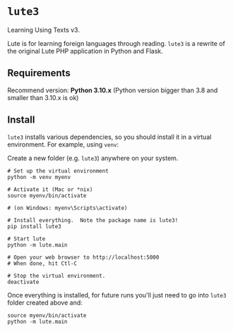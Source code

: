# `lute3`

Learning Using Texts v3.

Lute is for learning foreign languages through reading.  `lute3` is a rewrite of the original Lute PHP application in Python and Flask.



## Requirements

Recommend version: **Python 3.10.x** (Python version bigger than 3.8 and smaller than 3.10.x is ok)

## Install

`lute3` installs various dependencies, so you should install it in a virtual environment.  For example, using `venv`:

Create a new folder (e.g. `lute3`) anywhere on your system.

```
# Set up the virtual environment
python -m venv myenv

# Activate it (Mac or *nix)
source myenv/bin/activate

# (on Windows: myenv\Scripts\activate)

# Install everything.  Note the package name is lute3!
pip install lute3

# Start lute
python -m lute.main

# Open your web browser to http://localhost:5000
# When done, hit Ctl-C

# Stop the virtual environment.
deactivate
```

Once everything is installed, for future runs you'll just need to go into `lute3` folder created above and:

```
source myenv/bin/activate
python -m lute.main
```
